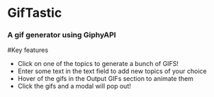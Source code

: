 # GifTastic
### A gif generator using GiphyAPI

#Key features

- Click on one of the topics to generate a bunch of GIFS!
- Enter some text in the text field to add new topics of your choice
- Hover of the gifs in the Output GIFs section to animate them
- Click the gifs and a modal will pop out!